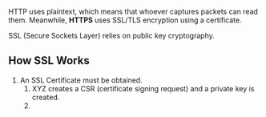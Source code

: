HTTP uses plaintext, which means that whoever captures packets can read them.
Meanwhile, **HTTPS** uses SSL/TLS encryption using a certificate.

SSL (Secure Sockets Layer) relies on public key cryptography.

## How SSL Works
1. An SSL Certificate must be obtained.
	1. XYZ creates a CSR (certificate signing request) and a private key is created.
	2. 